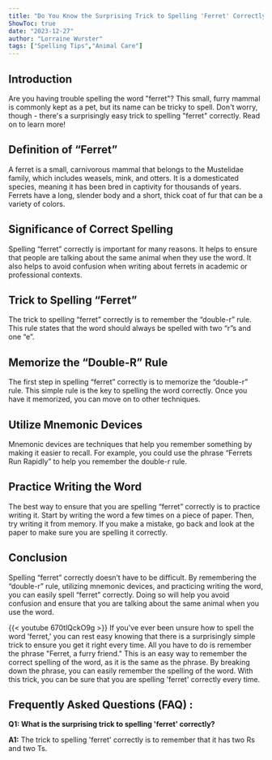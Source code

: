 ```yaml
---
title: "Do You Know the Surprising Trick to Spelling 'Ferret' Correctly?"
ShowToc: true 
date: "2023-12-27"
author: "Lorraine Wurster" 
tags: ["Spelling Tips","Animal Care"]
---
```

## Introduction
Are you having trouble spelling the word "ferret"? This small, furry mammal is commonly kept as a pet, but its name can be tricky to spell. Don't worry, though - there's a surprisingly easy trick to spelling "ferret" correctly. Read on to learn more!

## Definition of “Ferret”
A ferret is a small, carnivorous mammal that belongs to the Mustelidae family, which includes weasels, mink, and otters. It is a domesticated species, meaning it has been bred in captivity for thousands of years. Ferrets have a long, slender body and a short, thick coat of fur that can be a variety of colors.

## Significance of Correct Spelling
Spelling “ferret” correctly is important for many reasons. It helps to ensure that people are talking about the same animal when they use the word. It also helps to avoid confusion when writing about ferrets in academic or professional contexts.

## Trick to Spelling “Ferret”
The trick to spelling “ferret” correctly is to remember the “double-r” rule. This rule states that the word should always be spelled with two “r”s and one “e”.

## Memorize the “Double-R” Rule
The first step in spelling “ferret” correctly is to memorize the “double-r” rule. This simple rule is the key to spelling the word correctly. Once you have it memorized, you can move on to other techniques.

## Utilize Mnemonic Devices
Mnemonic devices are techniques that help you remember something by making it easier to recall. For example, you could use the phrase “Ferrets Run Rapidly” to help you remember the double-r rule.

## Practice Writing the Word
The best way to ensure that you are spelling “ferret” correctly is to practice writing it. Start by writing the word a few times on a piece of paper. Then, try writing it from memory. If you make a mistake, go back and look at the paper to make sure you are spelling it correctly.

## Conclusion
Spelling “ferret” correctly doesn’t have to be difficult. By remembering the “double-r” rule, utilizing mnemonic devices, and practicing writing the word, you can easily spell “ferret” correctly. Doing so will help you avoid confusion and ensure that you are talking about the same animal when you use the word.

{{< youtube 670tlQckO9g >}} 
If you've ever been unsure how to spell the word 'ferret,' you can rest easy knowing that there is a surprisingly simple trick to ensure you get it right every time. All you have to do is remember the phrase "Ferret, a furry friend." This is an easy way to remember the correct spelling of the word, as it is the same as the phrase. By breaking down the phrase, you can easily remember the spelling of the word. With this trick, you can be sure that you are spelling 'ferret' correctly every time.

## Frequently Asked Questions (FAQ) :
**Q1: What is the surprising trick to spelling 'ferret' correctly?**

**A1:** The trick to spelling 'ferret' correctly is to remember that it has two Rs and two Ts.





